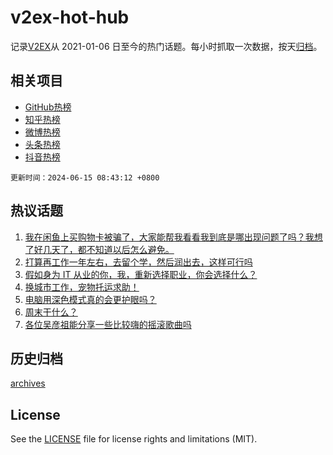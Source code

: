 # v2ex-hot-hub

 记录[V2EX](https://www.v2ex.com/)从 2021-01-06 日至今的热门话题。每小时抓取一次数据，按天[归档](archives)。
 
 ## 相关项目

- [GitHub热榜](https://github.com/lonnyzhang423/github-hot-hub)
- [知乎热榜](https://github.com/lonnyzhang423/zhihu-hot-hub)
- [微博热榜](https://github.com/lonnyzhang423/weibo-hot-hub)
- [头条热榜](https://github.com/lonnyzhang423/toutiao-hot-hub)
- [抖音热榜](https://github.com/lonnyzhang423/douyin-hot-hub)


 `更新时间：2024-06-15 08:43:12 +0800`

## 热议话题

1. [我在闲鱼上买购物卡被骗了，大家能帮我看看我到底是哪出现问题了吗？我想了好几天了，都不知道以后怎么避免。](https://www.v2ex.com/t/1049430)
1. [打算再工作一年左右，去留个学，然后润出去，这样可行吗](https://www.v2ex.com/t/1049501)
1. [假如身为 IT 从业的你，我，重新选择职业，你会选择什么？](https://www.v2ex.com/t/1049434)
1. [换城市工作，宠物托运求助！](https://www.v2ex.com/t/1049456)
1. [电脑用深色模式真的会更护眼吗？](https://www.v2ex.com/t/1049401)
1. [周末干什么？](https://www.v2ex.com/t/1049550)
1. [各位吴彦祖能分享一些比较嗨的摇滚歌曲吗](https://www.v2ex.com/t/1049433)

## 历史归档

[archives](archives)

## License

See the [LICENSE](LICENSE) file for license rights and limitations (MIT).
